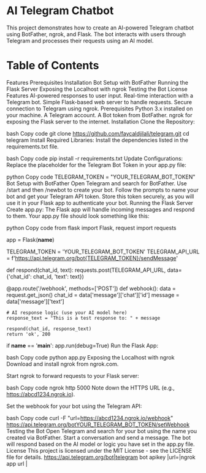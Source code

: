 # AI Telegram Chatbot
This project demonstrates how to create an AI-powered Telegram chatbot using BotFather, ngrok, and Flask. The bot interacts with users through Telegram and processes their requests using an AI model.

# Table of Contents
Features
Prerequisites
Installation
Bot Setup with BotFather
Running the Flask Server
Exposing the Localhost with ngrok
Testing the Bot
License
Features
AI-powered responses to user input.
Real-time interaction with a Telegram bot.
Simple Flask-based web server to handle requests.
Secure connection to Telegram using ngrok.
Prerequisites
Python 3.x installed on your machine.
A Telegram account.
A Bot token from BotFather.
ngrok for exposing the Flask server to the internet.
Installation
Clone the Repository:

bash
Copy code
git clone https://github.com/faycaldjilali/telegram.git
cd telegram
Install Required Libraries: Install the dependencies listed in the requirements.txt file.

bash
Copy code
pip install -r requirements.txt
Update Configurations: Replace the placeholder for the Telegram Bot Token in your app.py file:

python
Copy code
TELEGRAM_TOKEN = "YOUR_TELEGRAM_BOT_TOKEN"
Bot Setup with BotFather
Open Telegram and search for BotFather.
Use /start and then /newbot to create your bot.
Follow the prompts to name your bot and get your Telegram API token.
Store this token securely, as you will use it in your Flask app to authenticate your bot.
Running the Flask Server
Create app.py: The Flask app will handle incoming messages and respond to them. Your app.py file should look something like this:

python
Copy code
from flask import Flask, request
import requests

app = Flask(__name__)

TELEGRAM_TOKEN = 'YOUR_TELEGRAM_BOT_TOKEN'
TELEGRAM_API_URL = f'https://api.telegram.org/bot{TELEGRAM_TOKEN}/sendMessage'

def respond(chat_id, text):
    requests.post(TELEGRAM_API_URL, data={'chat_id': chat_id, 'text': text})

@app.route('/webhook', methods=['POST'])
def webhook():
    data = request.get_json()
    chat_id = data['message']['chat']['id']
    message = data['message']['text']
    
    # AI response logic (use your AI model here)
    response_text = "This is a test response to: " + message
    
    respond(chat_id, response_text)
    return 'ok', 200

if __name__ == '__main__':
    app.run(debug=True)
Run the Flask App:

bash
Copy code
python app.py
Exposing the Localhost with ngrok
Download and install ngrok from ngrok.com.

Start ngrok to forward requests to your Flask server:

bash
Copy code
ngrok http 5000
Note down the HTTPS URL (e.g., https://abcd1234.ngrok.io).

Set the webhook for your bot using the Telegram API:

bash
Copy code
curl -F "url=https://abcd1234.ngrok.io/webhook" https://api.telegram.org/botYOUR_TELEGRAM_BOT_TOKEN/setWebhook
Testing the Bot
Open Telegram and search for your bot using the name you created via BotFather.
Start a conversation and send a message.
The bot will respond based on the AI model or logic you have set in the app.py file.
License
This project is licensed under the MIT License - see the LICENSE file for details.
https://api.telegram.org/bot|telegram bot apikey |url=|ngrok app url |